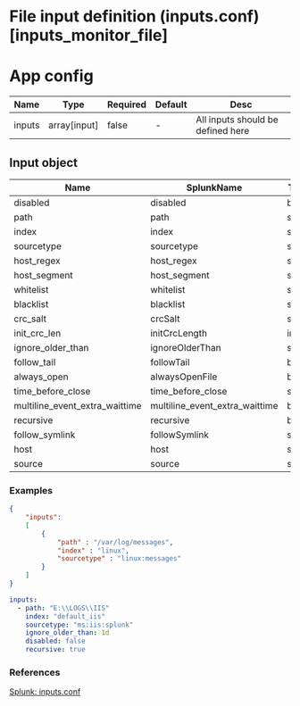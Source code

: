 # File input definition (inputs.conf) [inputs_monitor_file]

# App config

| Name                           |     Type     | Required | Default |               Desc                |
|--------------------------------|--------------|----------|---------|-----------------------------------|
| inputs                         | array[input] | false    | -       | All inputs should be defined here |


## Input object

| Name                           | SplunkName                     | Type   | Required | Default | Desc |
|--------------------------------|--------------------------------|--------|----------|---------|------|
| disabled                       | disabled                       | bool   |          | false   |      |
| path                           | path                           | string | true     | -       |      |
| index                          | index                          | string | true     | -       |      |
| sourcetype                     | sourcetype                     | string | true     | -       |      |
| host_regex                     | host_regex                     | string |          | -       |      |
| host_segment                   | host_segment                   | string |          | -       |      |
| whitelist                      | whitelist                      | string |          | -       |      |
| blacklist                      | blacklist                      | string |          | -       |      |
| crc_salt                       | crcSalt                        | string |          | -       |      |
| init_crc_len                   | initCrcLength                  | int    |          | -       |      |
| ignore_older_than              | ignoreOlderThan                | string |          | -       |      |
| follow_tail                    | followTail                     | bool   |          | -       |      |
| always_open                    | alwaysOpenFile                 | bool   |          | -       |      |
| time_before_close              | time_before_close              | string |          | -       |      |
| multiline_event_extra_waittime | multiline_event_extra_waittime | bool   |          | -       |      |
| recursive                      | recursive                      | bool   |          | -       |      |
| follow_symlink                 | followSymlink                  | string |          | -       |      |
| host                           | host                           | string |          | -       |      |
| source                         | source                         | string |          | -       |      |

### Examples
```json
{
	"inputs":
	[
		{
			"path" : "/var/log/messages",
			"index" : "linux",
			"sourcetype" : "linux:messages"
		}
	]
}
```

```yaml
inputs:
  - path: "E:\\LOGS\\IIS"
    index: "default_iis"
    sourcetype: "ms:iis:splunk"
    ignore_older_than: 1d
    disabled: false
    recursive: true
```

### References
[Splunk: inputs.conf](https://docs.splunk.com/Documentation/Splunk/latest/Admin/Inputsconf)